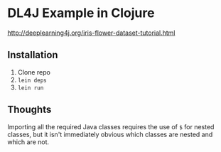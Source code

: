 # DL4J Example in Clojure

http://deeplearning4j.org/iris-flower-dataset-tutorial.html

## Installation

1. Clone repo
2. `lein deps`
3. `lein run`

## Thoughts

Importing all the required Java classes requires the use of `$` for nested classes, but it isn't immediately obvious which classes are nested and which are not.


